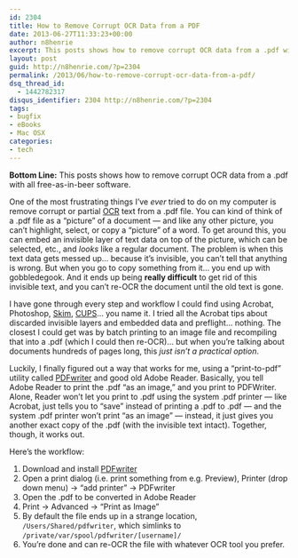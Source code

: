 ```yaml
---
id: 2304
title: How to Remove Corrupt OCR Data from a PDF
date: 2013-06-27T11:33:23+00:00
author: n8henrie
excerpt: This posts shows how to remove corrupt OCR data from a .pdf with all free-as-in-beer software.
layout: post
guid: http://n8henrie.com/?p=2304
permalink: /2013/06/how-to-remove-corrupt-ocr-data-from-a-pdf/
dsq_thread_id:
  - 1442782317
disqus_identifier: 2304 http://n8henrie.com/?p=2304
tags:
- bugfix
- eBooks
- Mac OSX
categories:
- tech
---
```

**Bottom Line:** This posts shows how to remove corrupt OCR data from a .pdf with all free-as-in-beer software.<!--more-->

One of the most frustrating things I’ve _ever_ tried to do on my computer is remove corrupt or partial <a target="_blank" href="http://en.wikipedia.org/wiki/Optical_character_recognition" title="Optical Character Recognition">OCR</a> text from a .pdf file. You can kind of think of a .pdf file as a “picture” of a document — and like any other picture, you can’t highlight, select, or copy a “picture” of a word. To get around this, you can embed an invisible layer of text data on top of the picture, which can be selected, etc., and _looks_ like a regular document. The problem is when this text data gets messed up… because it’s invisible, you can’t tell that anything is wrong. But when you go to copy something from it… you end up with gobbledegook. And it ends up being **really difficult** to get rid of this invisible text, and you can’t re-OCR the document until the old text is gone.

I have gone through every step and workflow I could find using Acrobat, Photoshop, <a target="_blank" href="http://skim-app.sourceforge.net/">Skim</a>, <a target="_blank" href="http://www.cups-pdf.de/download.shtml">CUPS</a>… you name it. I tried all the Acrobat tips about discarded invisible layers and embedded data and preflight… nothing. The closest I could get was by batch printing to an image file and recompiling that into a .pdf (which I could then re-OCR)… but when you’re talking about documents hundreds of pages long, this _just isn’t a practical option_.

Luckily, I finally figured out a way that works for me, using a “print-to-pdf” utility called <a target="_blank" href="http://sourceforge.net/projects/pdfwriterformac/">PDFwriter</a> and good old Adobe Reader. Basically, you tell Adobe Reader to print the .pdf “as an image,” and you print to PDFWriter. Alone, Reader won’t let you print to .pdf using the system .pdf printer — like Acrobat, just tells you to “save” instead of printing a .pdf to .pdf — and the system .pdf printer won’t print “as an image” — instead, it just gives you another exact copy of the .pdf (with the invisible text intact). Together, though, it works out.

Here’s the workflow:

1. Download and install <a target="_blank" href="http://sourceforge.net/projects/pdfwriterformac/" title=".pdfwriter">PDFwriter</a>
2. Open a print dialog (i.e. print something from e.g. Preview), Printer (drop down menu) -> “add printer” -> PDFwriter
3. Open the .pdf to be converted in Adobe Reader
4. Print -> Advanced -> “Print as Image”
5. By default the file ends up in a strange location,
   `/Users/Shared/pdfwriter`, which simlinks to
   `/private/var/spool/pdfwriter/[username]/`
6. You’re done and can re-OCR the file with whatever OCR tool you prefer.
